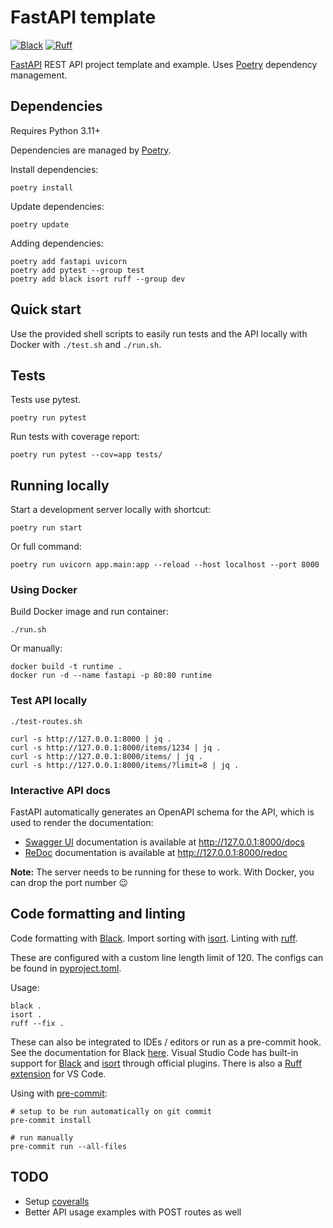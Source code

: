 # FastAPI template

[![Black](https://img.shields.io/badge/code%20style-black-000000.svg)](https://github.com/psf/black)
[![Ruff](https://img.shields.io/endpoint?url=https://raw.githubusercontent.com/astral-sh/ruff/main/assets/badge/v2.json)](https://github.com/astral-sh/ruff)

[FastAPI](https://github.com/tiangolo/fastapi) REST API project template and example.
Uses [Poetry](https://github.com/python-poetry/poetry) dependency management.

## Dependencies

Requires Python 3.11+

Dependencies are managed by [Poetry](https://python-poetry.org/docs/).

Install dependencies:

```shell
poetry install
```

Update dependencies:

```shell
poetry update
```

Adding dependencies:

```shell
poetry add fastapi uvicorn
poetry add pytest --group test
poetry add black isort ruff --group dev
```

## Quick start

Use the provided shell scripts to easily run tests and the API locally with Docker with `./test.sh` and `./run.sh`.

## Tests

Tests use pytest.

```shell
poetry run pytest
```

Run tests with coverage report:

```shell
poetry run pytest --cov=app tests/
```

## Running locally

Start a development server locally with shortcut:

```shell
poetry run start
```

Or full command:

```shell
poetry run uvicorn app.main:app --reload --host localhost --port 8000
```

### Using Docker

Build Docker image and run container:

```shell
./run.sh
```

Or manually:

```shell
docker build -t runtime .
docker run -d --name fastapi -p 80:80 runtime
```

### Test API locally

```shell
./test-routes.sh
```

```shell
curl -s http://127.0.0.1:8000 | jq .
curl -s http://127.0.0.1:8000/items/1234 | jq .
curl -s http://127.0.0.1:8000/items/ | jq .
curl -s http://127.0.0.1:8000/items/?limit=8 | jq .
```

### Interactive API docs

FastAPI automatically generates an OpenAPI schema for the API,
which is used to render the documentation:

- [Swagger UI](https://github.com/swagger-api/swagger-ui) documentation is available at <http://127.0.0.1:8000/docs>
- [ReDoc](https://github.com/Redocly/redoc) documentation is available at <http://127.0.0.1:8000/redoc>

**Note:** The server needs to be running for these to work. With Docker, you can drop the port number :wink:

## Code formatting and linting

Code formatting with [Black](https://github.com/psf/black).
Import sorting with [isort](https://github.com/PyCQA/isort).
Linting with [ruff](https://github.com/charliermarsh/ruff).

These are configured with a custom line length limit of 120.
The configs can be found in [pyproject.toml](./pyproject.toml).

Usage:

```shell
black .
isort .
ruff --fix .
```

These can also be integrated to IDEs / editors or run as a pre-commit hook.
See the documentation for Black [here](https://black.readthedocs.io/en/stable/integrations/editors.html).
Visual Studio Code has built-in support for
[Black](https://marketplace.visualstudio.com/items?itemName=ms-python.black-formatter)
and
[isort](https://marketplace.visualstudio.com/items?itemName=ms-python.isort)
through official plugins.
There is also a [Ruff extension](https://github.com/charliermarsh/ruff-vscode) for VS Code.

Using with [pre-commit](https://pre-commit.com/):

```shell
# setup to be run automatically on git commit
pre-commit install

# run manually
pre-commit run --all-files
```

## TODO

- Setup [coveralls](https://coveralls.io/)
- Better API usage examples with POST routes as well
